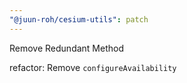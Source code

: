 ```yaml
---
"@juun-roh/cesium-utils": patch
---
```


Remove Redundant Method

refactor: Remove `configureAvailability`
